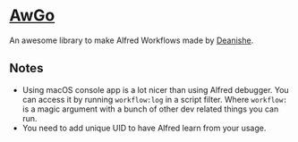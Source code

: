 # [AwGo](https://github.com/deanishe/awgo)

An awesome library to make Alfred Workflows made by [Deanishe](https://github.com/deanishe).

## Notes

- Using macOS console app is a lot nicer than using Alfred debugger. You can access it by running `workflow:log` in a script filter. Where `workflow:` is a magic argument with a bunch of other dev related things you can run.
- You need to add unique UID to have Alfred learn from your usage.
